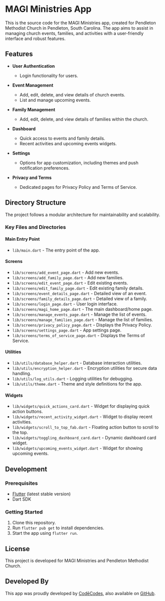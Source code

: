 
# MAGI Ministries App

This is the source code for the MAGI Ministries app, created for Pendleton Methodist Church in Pendleton, South Carolina. 
The app aims to assist in managing church events, families, and activities with a user-friendly interface and robust features.

## Features

- **User Authentication**
  - Login functionality for users.
  
- **Event Management**
  - Add, edit, delete, and view details of church events.
  - List and manage upcoming events.

- **Family Management**
  - Add, edit, delete, and view details of families within the church.

- **Dashboard**
  - Quick access to events and family details.
  - Recent activities and upcoming events widgets.

- **Settings**
  - Options for app customization, including themes and push notification preferences.

- **Privacy and Terms**
  - Dedicated pages for Privacy Policy and Terms of Service.

## Directory Structure

The project follows a modular architecture for maintainability and scalability.

### Key Files and Directories

#### **Main Entry Point**
- `lib/main.dart` - The entry point of the app.

#### **Screens**
- `lib/screens/add_event_page.dart` - Add new events.
- `lib/screens/add_family_page.dart` - Add new families.
- `lib/screens/edit_event_page.dart` - Edit existing events.
- `lib/screens/edit_family_page.dart` - Edit existing family details.
- `lib/screens/event_details_page.dart` - Detailed view of an event.
- `lib/screens/family_details_page.dart` - Detailed view of a family.
- `lib/screens/login_page.dart` - User login interface.
- `lib/screens/magi_home_page.dart` - The main dashboard/home page.
- `lib/screens/manage_events_page.dart` - Manage the list of events.
- `lib/screens/manage_families_page.dart` - Manage the list of families.
- `lib/screens/privacy_policy_page.dart` - Displays the Privacy Policy.
- `lib/screens/settings_page.dart` - App settings page.
- `lib/screens/terms_of_service_page.dart` - Displays the Terms of Service.

#### **Utilities**
- `lib/utils/database_helper.dart` - Database interaction utilities.
- `lib/utils/encryption_helper.dart` - Encryption utilities for secure data handling.
- `lib/utils/log_utils.dart` - Logging utilities for debugging.
- `lib/utils/theme.dart` - Theme and style definitions for the app.

#### **Widgets**
- `lib/widgets/quick_actions_card.dart` - Widget for displaying quick action buttons.
- `lib/widgets/recent_activity_widget.dart` - Widget to display recent activities.
- `lib/widgets/scroll_to_top_fab.dart` - Floating action button to scroll to the top.
- `lib/widgets/toggling_dashboard_card.dart` - Dynamic dashboard card widget.
- `lib/widgets/upcoming_events_widget.dart` - Widget for showing upcoming events.

## Development

### Prerequisites

- [Flutter](https://flutter.dev) (latest stable version)
- Dart SDK

### Getting Started

1. Clone this repository.
2. Run `flutter pub get` to install dependencies.
3. Start the app using `flutter run`.

## License

This project is developed for MAGI Ministries and Pendleton Methodist Church.

## Developed By

This app was proudly developed by [CodēCodes](https://www.cod-e-codes.com), also available on [GitHub](https://github.com/Cod-e-Codes).